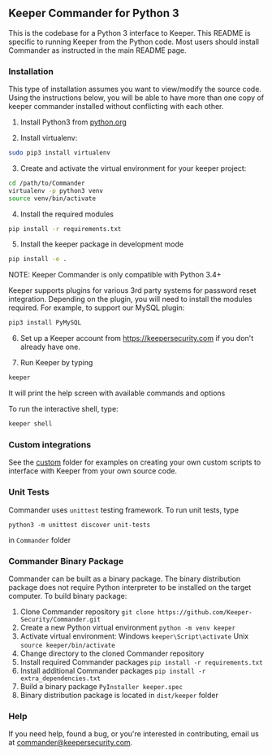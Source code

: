 Keeper Commander for Python 3
----

This is the codebase for a Python 3 interface to Keeper.  This README is specific to running Keeper from the Python code.  Most users should install Commander as instructed in the main README page.

### Installation

This type of installation assumes you want to view/modify the source code. Using the instructions below,
you will be able to have more than one copy of keeper commander installed without conflicting with each other.

1) Install Python3 from [python.org](https://www.python.org)

2) Install virtualenv:

```bash
sudo pip3 install virtualenv
```

3) Create and activate the virtual environment for your keeper project:

```bash
cd /path/to/Commander
virtualenv -p python3 venv
source venv/bin/activate
```

4) Install the required modules

```bash
pip install -r requirements.txt
```

5) Install the keeper package in development mode

```bash
pip install -e .
```

NOTE: Keeper Commander is only compatible with Python 3.4+

Keeper supports plugins for various 3rd party systems for password reset integration.  Depending on the plugin, you will need to install the modules required.  For example, to support our MySQL plugin:

```bash
pip3 install PyMySQL
```

6) Set up a Keeper account from https://keepersecurity.com if you don't already have one.

7) Run Keeper by typing 

```bash
keeper 
```

It will print the help screen with available commands and options 

To run the interactive shell, type:
```bash
keeper shell
```

### Custom integrations

See the [custom](https://github.com/Keeper-Security/Commander/tree/master/keepercommander/custom) folder for examples on creating your own custom scripts to interface with Keeper from your own source code.

### Unit Tests

Commander uses ```unittest``` testing framework. To run unit tests, type
```
python3 -m unittest discover unit-tests
```
in ```Commander``` folder

### Commander Binary Package

Commander can be built as a binary package. The binary distribution package does not require Python interpreter to be installed on the target computer.
To build binary package:
1) Clone Commander repository ```git clone https://github.com/Keeper-Security/Commander.git```
1) Create a new Python virtual environment ```python -m venv keeper```
1) Activate virtual environment: Windows ```keeper\Script\activate``` Unix ```source keeper/bin/activate``` 
1) Change directory to the cloned Commander repository
1) Install required Commander packages ```pip install -r requirements.txt```
1) Install additional Commander packages ```pip install -r extra_dependencies.txt```
1) Build a binary package ```PyInstaller keeper.spec```
1) Binary distribution package is located in ```dist/keeper``` folder

### Help

If you need help, found a bug, or you're interested in contributing, email us at commander@keepersecurity.com.

